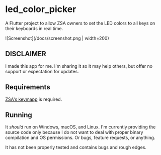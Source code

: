 # led_color_picker

A Flutter project to allow ZSA owners to set the LED colors to all keys on their keyboards in real time.

![Screenshot](/docs/screenshot.png | width=200)

## DISCLAIMER

I made this app for me.  I'm sharing it so it may help others, but offer no support or expectation for updates.

## Requirements

[ZSA's keymapp](https://blog.zsa.io/keymapp/) is required.

## Running

It _should_ run on Windows, macOS, and Linux.  I'm currently providing the source code only because I do not want to deal with proper binary compilation and OS permissions.  Or bugs, feature requests, or anything.

It has not been properly tested and contains bugs and rough edges.